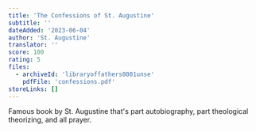 ```yaml
---
title: 'The Confessions of St. Augustine'
subtitle: ''
dateAdded: '2023-06-04'
author: 'St. Augustine'
translator: ''
score: 100
rating: 5
files:
  - archiveId: 'libraryoffathers0001unse'
    pdfFile: 'confessions.pdf'
storeLinks: []
---
```


Famous book by St. Augustine that's part autobiography, part theological theorizing, and all prayer.
